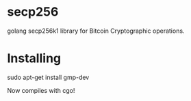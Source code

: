 secp256
=======

golang secp256k1 library for Bitcoin Cryptographic operations.

Installing
===
sudo apt-get install gmp-dev

Now compiles with cgo!
